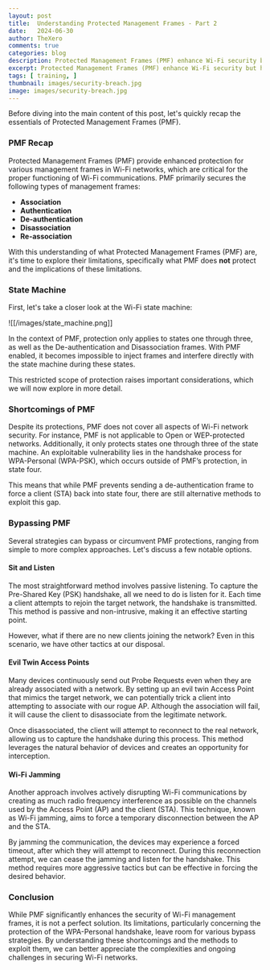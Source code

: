 ```yaml
---
layout: post
title:  Understanding Protected Management Frames - Part 2
date:	2024-06-30 
author: TheXero
comments: true
categories: blog
description: Protected Management Frames (PMF) enhance Wi-Fi security but have limitations, such as not covering Open or WEP networks and the WPA-Personal handshake. Vulnerabilities can be exploited through passive listening, evil twin APs, and Wi-Fi jamming. Understanding these gaps is crucial for better Wi-Fi security.
excerpt: Protected Management Frames (PMF) enhance Wi-Fi security but have limitations, such as not covering Open or WEP networks and the WPA-Personal handshake. Vulnerabilities can be exploited through passive listening, evil twin APs, and Wi-Fi jamming. Understanding these gaps is crucial for better Wi-Fi security.
tags: [ training, ]
thumbnail: images/security-breach.jpg
image: images/security-breach.jpg
---
```


Before diving into the main content of this post, let's quickly recap the essentials of Protected Management Frames (PMF).

### PMF Recap
Protected Management Frames (PMF) provide enhanced protection for various management frames in Wi-Fi networks, which are critical for the proper functioning of Wi-Fi communications. PMF primarily secures the following types of management frames:

- **Association**
- **Authentication**
- **De-authentication**
- **Disassociation**
- **Re-association**

With this understanding of what Protected Management Frames (PMF) are, it's time to explore their limitations, specifically what PMF does **not** protect and the implications of these limitations.

### State Machine
First, let's take a closer look at the Wi-Fi state machine:

![[/images/state_machine.png]]

In the context of PMF, protection only applies to states one through three, as well as the De-authentication and Disassociation frames. With PMF enabled, it becomes impossible to inject frames and interfere directly with the state machine during these states.

This restricted scope of protection raises important considerations, which we will now explore in more detail.

### Shortcomings of PMF
Despite its protections, PMF does not cover all aspects of Wi-Fi network security. For instance, PMF is not applicable to Open or WEP-protected networks. Additionally, it only protects states one through three of the state machine. An exploitable vulnerability lies in the handshake process for WPA-Personal (WPA-PSK), which occurs outside of PMF’s protection, in state four.

This means that while PMF prevents sending a de-authentication frame to force a client (STA) back into state four, there are still alternative methods to exploit this gap.

### Bypassing PMF
Several strategies can bypass or circumvent PMF protections, ranging from simple to more complex approaches. Let's discuss a few notable options.

#### Sit and Listen
The most straightforward method involves passive listening. To capture the Pre-Shared Key (PSK) handshake, all we need to do is listen for it. Each time a client attempts to rejoin the target network, the handshake is transmitted. This method is passive and non-intrusive, making it an effective starting point.

However, what if there are no new clients joining the network? Even in this scenario, we have other tactics at our disposal.

#### Evil Twin Access Points
Many devices continuously send out Probe Requests even when they are already associated with a network. By setting up an evil twin Access Point that mimics the target network, we can potentially trick a client into attempting to associate with our rogue AP. Although the association will fail, it will cause the client to disassociate from the legitimate network.

Once disassociated, the client will attempt to reconnect to the real network, allowing us to capture the handshake during this process. This method leverages the natural behavior of devices and creates an opportunity for interception.

#### Wi-Fi Jamming
Another approach involves actively disrupting Wi-Fi communications by creating as much radio frequency interference as possible on the channels used by the Access Point (AP) and the client (STA). This technique, known as Wi-Fi jamming, aims to force a temporary disconnection between the AP and the STA.

By jamming the communication, the devices may experience a forced timeout, after which they will attempt to reconnect. During this reconnection attempt, we can cease the jamming and listen for the handshake. This method requires more aggressive tactics but can be effective in forcing the desired behavior.

### Conclusion
While PMF significantly enhances the security of Wi-Fi management frames, it is not a perfect solution. Its limitations, particularly concerning the protection of the WPA-Personal handshake, leave room for various bypass strategies. By understanding these shortcomings and the methods to exploit them, we can better appreciate the complexities and ongoing challenges in securing Wi-Fi networks.

